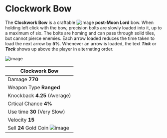 # Clockwork Bow #

The **Clockwork Bow** is a craftable ![image](https://github.com/user-attachments/assets/8260a9f7-4982-4b00-911a-57cda698cc2d) **post-Moon Lord** bow. When holding left click with the bow, 
precision bolts are slowly loaded into it, up to a maximum of six. The bolts are homing and can
pass through solid tiles, but cannot pierce enemies. Each arrow loaded reduces the time taken to 
load the next arrow by **5%**. Whenever an arrow is loaded, the text ***Tick*** or ***Tock*** shows up above 
the player in alternating order.

![image](https://github.com/user-attachments/assets/36252762-4f04-481a-bf7c-4f33f8f0fd63)


| **Clockwork Bow**           | 
| ----------------------------|
| Damage **770**              | 
| Weapon Type **Ranged**      | 
| Knockback	**4.25** (Average)|
| Crtical Chance **4%**       | 
| Use time	**30** (Very Slow)| 
| Velocity	**15**            | 
| Sell	**24** Gold Coin ![image](https://github.com/user-attachments/assets/99fc92bb-be6e-4803-b2be-3ba93c6e47a6)| 

